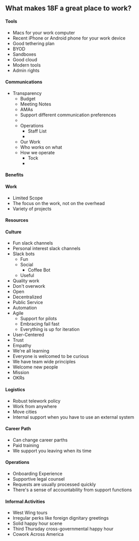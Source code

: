 ## What makes 18F a great place to work?  



#### Tools
* Macs for your work computer
* Recent iPhone or Android phone for your work device
* Good tethering plan 
* BYOD
* Sandboxes 
* Good cloud 
* Modern tools 
* Admin rights 


#### Communications 

* Transparency
  * Budget 
  * Meeting Notes
  * AMAs
  * Support different communication preferences 
  * 
  * Operations 
    * Staff List 
    * 
  * Our Work 
  * Who works on what 
  * How we operate 
    * Tock 
    * 

#### Benefits 


#### Work 
* Limited Scope 
* The focus on the work, not on the overhead 
* Variety of projects 


#### Resources 


#### Culture 

* Fun slack channels 
* Personal interest slack channels 
* Slack bots
  * Fun 
  * Social
    * Coffee Bot 
  * Useful 
* Quality work 
* Don't overwork 
* Open 
* Decentralized 
* Public Service 
* Automation 
* Agile 
  * Support for pilots 
  * Embracing fail fast 
  * Everything is up for iteration 
* User-Centered 
* Trust 
* Empathy
* We're all learning
* Everyone is welcomed to be curious
* We have team wide principles  
* Welcome new people 
* Mission 
* OKRs


#### Logistics 
* Robust telework policy 
* Work from anywhere 
* Move cities 
* Internal support when you have to use an external system 

#### Career Path
* Can change career parths 
* Paid training 
* We support you leaving when its time 

#### Operations 
* Onboarding Experience 
* Supportive legal counsel 
* Requests are usually processed quickly
* There's a sense of accountability from support functions 

#### Informal Activities 
* West Wing tours 
* Irregular perks like foreign dignitary greetings 
* Solid happy hour scene
* Third Thursday cross-governmental happy hour 
* Cowork Across America 

